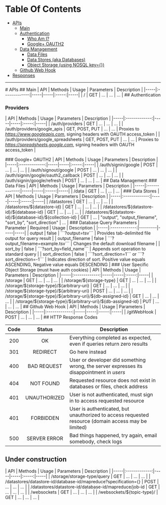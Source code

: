 # Table Of Contents
 - [APIs](#apis)
    - [Main](#apis-main)
    - [Authentication](#auth)
        - [Who Am I?](#auth-whoami)
        - [Google+ OAUTH2](#google-oauth2)
    - [Data Management](#data-mgmt)
        - [Data Files](#data-files)
        - [Data Stores (aka Databases)](#data-stores)
        - [Object Storage (using NOSQL key={})](#data-nosql)
    - [Github Web Hook](#git-webhook)
 - [Responses](#apis-responses)

----

<a name="apis"/>
# APIs

<a name="apis-main"/>
## Main
| API | Methods | Usage | Parameters | Description |
|-----|:-------------:|-----|-----|:-----:|-----|
| / | GET | ... | ... | ... |

<a name="auth"/>
## Authentication

### Providers
| API | Methods | Usage | Parameters | Description |
|-----|:-------------:|-----|-----|:-----:|-----|
| /auth/providers | GET | ... | ... | ... |
| /auth/providers/google_apis | GET, POST, PUT | ... | ... | Proxies to *https://www.googleapis.com*, signing headers with OAUTH access_token |
| /auth/providers/google_spreadsheets | GET, POST, PUT | ... | ... | Proxies to *https://spreadsheets.google.com*, signing headers with OAUTH access_token |

<a name="google-oauth2"/>
### Google+ OAUTH2
| API | Methods | Usage | Parameters | Description |
|-----|:-------------:|-----|-----|:-----:|-----|
| /auth/signin/google | POST | ... | ... | ... |
| /auth/signout/google | POST | ... | ... | ... |
| /auth/signin/google/oauth2_callback | POST | ... | ... | ... |
| /auth/signin/google/refresh | POST | ... | ... | ... |

<a name="data-mgmt"/>
## Data Management

<a name="data-files"/>
### Data Files
| API | Methods | Usage | Parameters | Description |
|-----|:-------------:|-----|-----|:-----:|-----|
| /data | GET | ... | ... | ... |

<a name="data-stores"/>
### Data Stores
| API | Methods | Usage | Parameters | Description |
|-----|:-------------:|-----|-----|:-----:|-----|
| /datastores | GET | ... | ... | ... |
| /datastores/${datastore-id} | GET | ... | ... | ... |
| /datastores/${datastore-id}/${database-id} | GET | ... | ... | ... |
| /datastores/${datastore-id}/${database-id}/${collection-id} | GET | ... | "output", "output_filename", "sort_by", "sort_direction"  | ... |

<a name="db-query-params"/>
### Database Query Parameters
| Parameter | Required | Usage | Description |
|-----|:-------------:|---------|-----|-----|
| output | false | ```?output=tsv``` | Provides tab-delimited file output for query result | 
| output_filename | false | ```?output_filename=example.tsv``` | Changes the default download filename |
| sort_by | false | ```?sort_by=field_name``` | Appends sort operation to standard query |
| sort_direction | false | ```?sort_direction=1``` or ```?sort_direction=-1``` | Indicates direction of sort. Positive value equals ASCENDING, Negative value equals DESCENDING |

<a name="data-nosql"/>
### User Specific Object Storage (must have auth cookies)
| API | Methods | Usage | Parameters | Description |
|-----|:-------------:|-----|-----|:-----:|-----|
| /storage | GET | ... | ... | ... |
| /storage/${storage-type} | GET | ... | ... | ... |
| /storage/${storage-type}/${arbitrary-uri} | GET | ... | ... | ... |
| /storage/${storage-type}/${arbitrary-uri} | POST | ... | ... | ... |
| /storage/${storage-type}/${arbitrary-uri}/${db-assigned-id} | GET | ... | ... | ... |
| /storage/${storage-type}/${arbitrary-uri}/${db-assigned-id} | PUT | ... | ... | ... |

<a name="git-webhook"/>
## Github Web Hook
| API | Methods | Usage | Parameters | Description |
|-----|:-------------:|-----|-----|:-----:|-----|
| /gitWebHook | POST | ... | ... | ... |

<a name="apis-responses"/>
## HTTP Response Codes

| Code | Status | Description |
|:-------------:|:-----:|-----|
| 200 | OK | Everything completed as expected, even if queries return zero results |
| 301 | REDIRECT | Go here instead |
| 400 | BAD REQUEST | User or developer did something wrong, the server expresses its disappointment in _users_ |
| 404 | NOT FOUND | Requested resource does not exist in databases or files, check address |
| 401 | UNAUTHORIZED | User is not authenticated, must sign in to access requested resource |
| 401 | FORBIDDEN | User is authenticated, but unauthorized to access requested resource (domain access may be limited) |
| 500 | SERVER ERROR | Bad things happened, try again, email somebody, check logs |

## Under construction
| API | Methods | Usage | Parameters | Description |
|-----|:-------------:|-----|-----|:-----:|-----|
| /storage/storage-type/query | GET | ... | ... | ... |
| /datastores/datastore-id/database-id/mapreduce?specification={} | POST | ... | ... | ... |
| /datastores/datastore-id/database-id/mapreduce/job-id | GET | ... | ... | ... |
| /websockets | GET | ... | ... | ... |
| /websockets/${topic-type}/<topic-id> | GET | ... | ... | ... |
